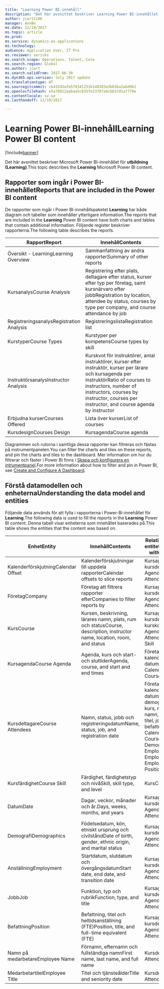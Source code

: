 ```yaml
---
title: "Learning Power BI-innehåll"
description: "Det här avsnittet beskriver Learning Power BI-innehållet."
author: jcart1106
manager: AnnBe
ms.date: 12/19/2017
ms.topic: article
ms.prod: 
ms.service: dynamics-ax-applications
ms.technology: 
audience: Application User, IT Pro
ms.reviewer: sericks
ms.search.scope: Operations, Talent, Core
ms.search.region: Global
ms.author: jcart
ms.search.validFrom: 2017-06-30
ms.dyn365.ops.version: July 2017 update
ms.translationtype: HT
ms.sourcegitcommit: cb43245afe578341251b140383a3b03ba2abd962
ms.openlocfilehash: e5a78812aabaa5c835fe23787a9cbb57d1a7770e
ms.contentlocale: sv-se
ms.lasthandoff: 12/19/2017

---
```


# <a name="learning-power-bi-content"></a><span data-ttu-id="c4ecc-103">Learning Power BI-innehåll</span><span class="sxs-lookup"><span data-stu-id="c4ecc-103">Learning Power BI content</span></span>

[!include[banner](../includes/banner.md)]

<span data-ttu-id="c4ecc-104">Det här avsnittet beskriver Microsoft Power BI-innehållet för **utbildning (Learning)**.</span><span class="sxs-lookup"><span data-stu-id="c4ecc-104">This topic describes the **Learning** Microsoft Power BI content.</span></span>

## <a name="reports-that-are-included-in-the-power-bi-content"></a><span data-ttu-id="c4ecc-105">Rapporter som ingår i Power BI-innehållet</span><span class="sxs-lookup"><span data-stu-id="c4ecc-105">Reports that are included in the Power BI content</span></span>

<span data-ttu-id="c4ecc-106">De rapporter som ingår i Power BI-innehållspaketet **Learning** har både diagram och tabeller som innehåller ytterligare information.</span><span class="sxs-lookup"><span data-stu-id="c4ecc-106">The reports that are included in the **Learning** Power BI content have both charts and tables that contain additional information.</span></span> <span data-ttu-id="c4ecc-107">Följande register beskriver rapporterna.</span><span class="sxs-lookup"><span data-stu-id="c4ecc-107">The following table describes the reports.</span></span>

| <span data-ttu-id="c4ecc-108">Rapport</span><span class="sxs-lookup"><span data-stu-id="c4ecc-108">Report</span></span>                | <span data-ttu-id="c4ecc-109">Innehåll</span><span class="sxs-lookup"><span data-stu-id="c4ecc-109">Contents</span></span> |
|-----------------------|----------|
| <span data-ttu-id="c4ecc-110">Översikt - Learning</span><span class="sxs-lookup"><span data-stu-id="c4ecc-110">Learning Overview</span></span>     | <span data-ttu-id="c4ecc-111">Sammanfattning av andra rapporter</span><span class="sxs-lookup"><span data-stu-id="c4ecc-111">Summary of other reports</span></span> |
| <span data-ttu-id="c4ecc-112">Kursanalys</span><span class="sxs-lookup"><span data-stu-id="c4ecc-112">Course Analysis</span></span>       | <span data-ttu-id="c4ecc-113">Registrering efter plats, deltagare efter status, kurser efter typ per företag, samt kursnärvaro efter jobb</span><span class="sxs-lookup"><span data-stu-id="c4ecc-113">Registration by location, attendee by status, courses by type per company, and course attendance by job</span></span> |
| <span data-ttu-id="c4ecc-114">Registreringsanalys</span><span class="sxs-lookup"><span data-stu-id="c4ecc-114">Registration Analysis</span></span> | <span data-ttu-id="c4ecc-115">Registreringslista</span><span class="sxs-lookup"><span data-stu-id="c4ecc-115">Registration list</span></span> |
| <span data-ttu-id="c4ecc-116">Kurstyper</span><span class="sxs-lookup"><span data-stu-id="c4ecc-116">Course Types</span></span>          | <span data-ttu-id="c4ecc-117">Kurstyper per kompetens</span><span class="sxs-lookup"><span data-stu-id="c4ecc-117">Course types by skill</span></span> |
| <span data-ttu-id="c4ecc-118">Instruktörsanalys</span><span class="sxs-lookup"><span data-stu-id="c4ecc-118">Instructor Analysis</span></span>   | <span data-ttu-id="c4ecc-119">Kurskvot för instruktörer, antal instruktörer, kurser efter instruktör, kurser per lärare och kursagenda per instruktör</span><span class="sxs-lookup"><span data-stu-id="c4ecc-119">Ratio of courses to instructors, number of instructors, courses by instructor, courses per instructor, and course agenda by instructor</span></span> |
| <span data-ttu-id="c4ecc-120">Erbjudna kurser</span><span class="sxs-lookup"><span data-stu-id="c4ecc-120">Courses Offered</span></span>       | <span data-ttu-id="c4ecc-121">Lista över kurser</span><span class="sxs-lookup"><span data-stu-id="c4ecc-121">List of courses</span></span> |
| <span data-ttu-id="c4ecc-122">Kursdesign</span><span class="sxs-lookup"><span data-stu-id="c4ecc-122">Courses Design</span></span>        | <span data-ttu-id="c4ecc-123">Kursagenda</span><span class="sxs-lookup"><span data-stu-id="c4ecc-123">Course agenda</span></span> |

<span data-ttu-id="c4ecc-124">Diagrammen och rutorna i samtliga dessa rapporter kan filtreras och fästas på instrumentpanelen.</span><span class="sxs-lookup"><span data-stu-id="c4ecc-124">You can filter the charts and tiles on these reports, and pin the charts and tiles to the dashboard.</span></span> <span data-ttu-id="c4ecc-125">Mer information om hur du filtrerar och fäster i Power BI finns i [Skapa och konfigurera en intrumentpanel](https://powerbi.microsoft.com/en-us/guided-learning/powerbi-learning-4-2-create-configure-dashboards).</span><span class="sxs-lookup"><span data-stu-id="c4ecc-125">For more information about how to filter and pin in Power BI, see [Create and Configure A Dashboard](https://powerbi.microsoft.com/en-us/guided-learning/powerbi-learning-4-2-create-configure-dashboards).</span></span>

## <a name="understanding-the-data-model-and-entities"></a><span data-ttu-id="c4ecc-126">Förstå datamodellen och enheterna</span><span class="sxs-lookup"><span data-stu-id="c4ecc-126">Understanding the data model and entities</span></span>

<span data-ttu-id="c4ecc-127">Följande data används för att fylla i rapporterna i Power-Bi-innehållet för **Learning**.</span><span class="sxs-lookup"><span data-stu-id="c4ecc-127">The following data is used to fill the reports in the **Learning** Power BI content.</span></span> <span data-ttu-id="c4ecc-128">Denna tabell visar enheterna som innehållet baserades på.</span><span class="sxs-lookup"><span data-stu-id="c4ecc-128">This table shows the entities that the content was based on.</span></span>

| <span data-ttu-id="c4ecc-129">Enhet</span><span class="sxs-lookup"><span data-stu-id="c4ecc-129">Entity</span></span>           | <span data-ttu-id="c4ecc-130">Innehåll</span><span class="sxs-lookup"><span data-stu-id="c4ecc-130">Contents</span></span>                                                         | <span data-ttu-id="c4ecc-131">Relationer med andra entiteter</span><span class="sxs-lookup"><span data-stu-id="c4ecc-131">Relationships with other entities</span></span> |
|------------------|------------------------------------------------------------------|-----------------------------------|
| <span data-ttu-id="c4ecc-132">Kalenderförskjutning</span><span class="sxs-lookup"><span data-stu-id="c4ecc-132">Calendar Offset</span></span>  | <span data-ttu-id="c4ecc-133">Kalenderförskjutningar till uppdela rapporter</span><span class="sxs-lookup"><span data-stu-id="c4ecc-133">Calendar offsets to slice reports</span></span>                                | <span data-ttu-id="c4ecc-134">Kursagenda, kursdeltagare</span><span class="sxs-lookup"><span data-stu-id="c4ecc-134">Course Agenda, Course Attendees</span></span> |
| <span data-ttu-id="c4ecc-135">Företag</span><span class="sxs-lookup"><span data-stu-id="c4ecc-135">Company</span></span>          | <span data-ttu-id="c4ecc-136">Företag att filtrera rapporter efter</span><span class="sxs-lookup"><span data-stu-id="c4ecc-136">Companies to filter reports by</span></span>                                   | <span data-ttu-id="c4ecc-137">Kursagenda, kursdeltagare</span><span class="sxs-lookup"><span data-stu-id="c4ecc-137">Course Agenda, Course Attendees</span></span> |
| <span data-ttu-id="c4ecc-138">Kurs</span><span class="sxs-lookup"><span data-stu-id="c4ecc-138">Course</span></span>           | <span data-ttu-id="c4ecc-139">Kursen, beskrivning, lärares namn, plats, rum och status</span><span class="sxs-lookup"><span data-stu-id="c4ecc-139">Course, description, instructor name, location, room, and status</span></span> | <span data-ttu-id="c4ecc-140">Kursagenda, kursdeltagare, kurskompetens</span><span class="sxs-lookup"><span data-stu-id="c4ecc-140">Course Agenda, Course Attendees, Course Skill</span></span> |
| <span data-ttu-id="c4ecc-141">Kursagenda</span><span class="sxs-lookup"><span data-stu-id="c4ecc-141">Course Agenda</span></span>    | <span data-ttu-id="c4ecc-142">Agenda, kurs och start- och sluttider</span><span class="sxs-lookup"><span data-stu-id="c4ecc-142">Agenda, course, and start and end times</span></span>                          | <span data-ttu-id="c4ecc-143">Företaget, kalenderförskjutning, datum, kurs</span><span class="sxs-lookup"><span data-stu-id="c4ecc-143">Company, Calendar Offset, Date, Course</span></span> |
| <span data-ttu-id="c4ecc-144">Kursdeltagare</span><span class="sxs-lookup"><span data-stu-id="c4ecc-144">Course Attendees</span></span> | <span data-ttu-id="c4ecc-145">Namn, status, jobb och registreringsdatum</span><span class="sxs-lookup"><span data-stu-id="c4ecc-145">Name, status, job, and registration date</span></span>                         | <span data-ttu-id="c4ecc-146">Företag, kalenderförskjutning, datum, kurs, demografi, anställning, kurs, medarbetarens namn, medarbetares titel, jobb, befattning</span><span class="sxs-lookup"><span data-stu-id="c4ecc-146">Company, Calendar Offset, Date, Course, Demographics, Employment, Course, Employee Name, Employee Title, Job, Position</span></span> |
| <span data-ttu-id="c4ecc-147">Kursfärdighet</span><span class="sxs-lookup"><span data-stu-id="c4ecc-147">Course Skill</span></span>     | <span data-ttu-id="c4ecc-148">Färdighet, färdighetstyp och nivå</span><span class="sxs-lookup"><span data-stu-id="c4ecc-148">Skill, skill type, and level</span></span>                                     | <span data-ttu-id="c4ecc-149">Kurs</span><span class="sxs-lookup"><span data-stu-id="c4ecc-149">Course</span></span> |
| <span data-ttu-id="c4ecc-150">Datum</span><span class="sxs-lookup"><span data-stu-id="c4ecc-150">Date</span></span>             | <span data-ttu-id="c4ecc-151">Dagar, veckor, månader och år.</span><span class="sxs-lookup"><span data-stu-id="c4ecc-151">Days, weeks, months, and years</span></span>                                   | <span data-ttu-id="c4ecc-152">Kursagenda, kursdeltagare</span><span class="sxs-lookup"><span data-stu-id="c4ecc-152">Course Agenda, Course Attendees</span></span> |
| <span data-ttu-id="c4ecc-153">Demografi</span><span class="sxs-lookup"><span data-stu-id="c4ecc-153">Demographics</span></span>     | <span data-ttu-id="c4ecc-154">Födelsedatum, kön, etniskt ursprung och civilstånd</span><span class="sxs-lookup"><span data-stu-id="c4ecc-154">Date of birth, gender, ethnic origin, and marital status</span></span>         | <span data-ttu-id="c4ecc-155">Kursagenda, kursdeltagare</span><span class="sxs-lookup"><span data-stu-id="c4ecc-155">Course Agenda, Course Attendees</span></span> |
| <span data-ttu-id="c4ecc-156">Anställning</span><span class="sxs-lookup"><span data-stu-id="c4ecc-156">Employment</span></span>       | <span data-ttu-id="c4ecc-157">Startdatum, slutdatum och övergångsdatum</span><span class="sxs-lookup"><span data-stu-id="c4ecc-157">Start date, end date, and transition date</span></span>                        | <span data-ttu-id="c4ecc-158">Kursagenda, kursdeltagare</span><span class="sxs-lookup"><span data-stu-id="c4ecc-158">Course Agenda, Course Attendees</span></span> |
| <span data-ttu-id="c4ecc-159">Jobb</span><span class="sxs-lookup"><span data-stu-id="c4ecc-159">Job</span></span>              | <span data-ttu-id="c4ecc-160">Funktion, typ och rubrik</span><span class="sxs-lookup"><span data-stu-id="c4ecc-160">Function, type, and title</span></span>                                        | <span data-ttu-id="c4ecc-161">Kursagenda, kursdeltagare</span><span class="sxs-lookup"><span data-stu-id="c4ecc-161">Course Agenda, Course Attendees</span></span> |
| <span data-ttu-id="c4ecc-162">Befattning</span><span class="sxs-lookup"><span data-stu-id="c4ecc-162">Position</span></span>         | <span data-ttu-id="c4ecc-163">Befattning, titel och heltidsanställning (FTE)</span><span class="sxs-lookup"><span data-stu-id="c4ecc-163">Position, title, and full-time equivalent (FTE)</span></span>                  | <span data-ttu-id="c4ecc-164">Kursagenda, kursdeltagare</span><span class="sxs-lookup"><span data-stu-id="c4ecc-164">Course Agenda, Course Attendees</span></span> |
| <span data-ttu-id="c4ecc-165">Namn på medarbetare</span><span class="sxs-lookup"><span data-stu-id="c4ecc-165">Employee Name</span></span>    | <span data-ttu-id="c4ecc-166">Förnamn, efternamn och fullständiga namn</span><span class="sxs-lookup"><span data-stu-id="c4ecc-166">First name, last name, and full name</span></span>                             | <span data-ttu-id="c4ecc-167">Kursdeltagare</span><span class="sxs-lookup"><span data-stu-id="c4ecc-167">Course Attendees</span></span> |
| <span data-ttu-id="c4ecc-168">Medarbetartitel</span><span class="sxs-lookup"><span data-stu-id="c4ecc-168">Employee Title</span></span>   | <span data-ttu-id="c4ecc-169">Titel och tjänsteålder</span><span class="sxs-lookup"><span data-stu-id="c4ecc-169">Title and seniority date</span></span>                                         | <span data-ttu-id="c4ecc-170">Kursdeltagare</span><span class="sxs-lookup"><span data-stu-id="c4ecc-170">Course Attendees</span></span> |



